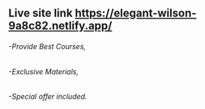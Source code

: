 ## Live site link https://elegant-wilson-9a8c82.netlify.app/
###### -Provide Best Courses, 
###### -Exclusive Materials,
###### -Special offer included.